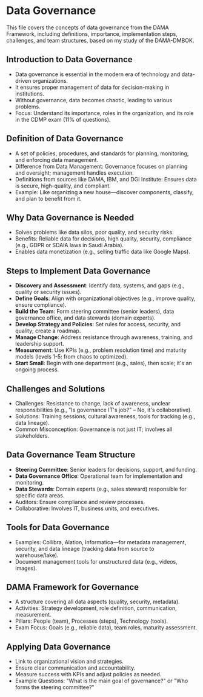 # Data Governance

This file covers the concepts of data governance from the DAMA Framework, including definitions, importance, implementation steps, challenges, and team structures, based on my study of the DAMA-DMBOK.

## Introduction to Data Governance
- Data governance is essential in the modern era of technology and data-driven organizations.
- It ensures proper management of data for decision-making in institutions.
- Without governance, data becomes chaotic, leading to various problems.
- Focus: Understand its importance, roles in the organization, and its role in the CDMP exam (11% of questions).

## Definition of Data Governance
- A set of policies, procedures, and standards for planning, monitoring, and enforcing data management.
- Difference from Data Management: Governance focuses on planning and oversight; management handles execution.
- Definitions from sources like DAMA, IBM, and DGI Institute: Ensures data is secure, high-quality, and compliant.
- Example: Like organizing a new house—discover components, classify, and plan to benefit from it.

## Why Data Governance is Needed
- Solves problems like data silos, poor quality, and security risks.
- Benefits: Reliable data for decisions, high quality, security, compliance (e.g., GDPR or SDAIA laws in Saudi Arabia).
- Enables data monetization (e.g., selling traffic data like Google Maps).

## Steps to Implement Data Governance
- **Discovery and Assessment**: Identify data, systems, and gaps (e.g., quality or security issues).
- **Define Goals**: Align with organizational objectives (e.g., improve quality, ensure compliance).
- **Build the Team**: Form steering committee (senior leaders), data governance office, and data stewards (domain experts).
- **Develop Strategy and Policies**: Set rules for access, security, and quality; create a roadmap.
- **Manage Change**: Address resistance through awareness, training, and leadership support.
- **Measurement**: Use KPIs (e.g., problem resolution time) and maturity models (levels 1-5: from chaos to optimized).
- **Start Small**: Begin with one department (e.g., sales), then scale; it's an ongoing process.

## Challenges and Solutions
- Challenges: Resistance to change, lack of awareness, unclear responsibilities (e.g., "Is governance IT's job?" – No, it's collaborative).
- Solutions: Training sessions, cultural awareness, tools for tracking (e.g., data lineage).
- Common Misconception: Governance is not just IT; involves all stakeholders.

## Data Governance Team Structure
- **Steering Committee**: Senior leaders for decisions, support, and funding.
- **Data Governance Office**: Operational team for implementation and monitoring.
- **Data Stewards**: Domain experts (e.g., sales steward) responsible for specific data areas.
- Auditors: Ensure compliance and review processes.
- Collaborative: Involves IT, business units, and executives.

## Tools for Data Governance
- Examples: Collibra, Alation, Informatica—for metadata management, security, and data lineage (tracking data from source to warehouse/lake).
- Document management tools for unstructured data (e.g., videos, images).

## DAMA Framework for Governance
- A structure covering all data aspects (quality, security, metadata).
- Activities: Strategy development, role definition, communication, measurement.
- Pillars: People (team), Processes (steps), Technology (tools).
- Exam Focus: Goals (e.g., reliable data), team roles, maturity assessment.

## Applying Data Governance
- Link to organizational vision and strategies.
- Ensure clear communication and accountability.
- Measure success with KPIs and adjust policies as needed.
- Example Questions: "What is the main goal of governance?" or "Who forms the steering committee?"
